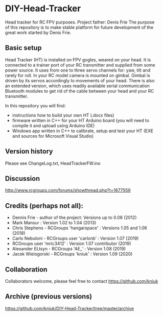 # DIY-Head-Tracker
Head tracker for RC FPV purposes. Project father: Denis Frie
The purpose of this repository is to make stable platform for future development of the great work started by Denis Frie.

## Basic setup
Head Tracker (HT) is installed on FPV gogles, weared on your head. It is connected to a trainer port of your RC transmitter and supplied from some power source. It uses from one to three servo channels for: yaw, tilt and rarely for roll.
In your RC model camera is mounted on gimbal. Gimbal is driven by its servos accordingly to movements of your head.
There is also an extended version, which uses readily available serial communication Bluetooth modules to get rid of the cable between your head and your RC transmitter.

In this repository you will find:
- instructions how to build your own HT (.docx files)
- firmware written in C++ for your HT Arduino board (you will need to compile it and upload using Arduino IDE)
- Windows app written in C++ to calibrate, setup and test your HT (EXE and sources for Microsoft Visual Studio)

## Version history
Please see ChangeLog.txt, HeadTrackerFW.ino

## Discussion
http://www.rcgroups.com/forums/showthread.php?t=1677559

## Credits (perhaps not all):
- Dennis Frie - author of the project:  Versions up to 0.08 (2012)
- Mark Mansur : Version 1.02 to 1.04 (2013)
- Chris Stephens - RCGroups 'hangarspace' : Versions 1.05 and 1.06 (2018)
- Carlo Nebuloni - RCGroups user 'carlonb' : Version 1.07 (2019)
- RCGroups user 'mric3412' : Version 1.07 contributor (2019)
- Alexander ELtsyn - RCGroups 'AE_' : Version 1.08 (2019)
- Jacek Wielogorski - RCGroups 'kniuk' : Version 1.09 (2020)

## Collaboration
Collaborators welcome, please feel free to contact https://github.com/kniuk

## Archive (previous versions)
https://github.com/kniuk/DIY-Head-Tracker/tree/master/archive
